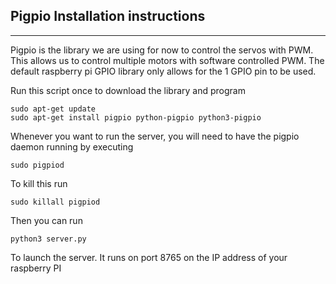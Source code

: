 ## Pigpio Installation instructions
____

Pigpio is the library we are using for now to control the servos with PWM. This allows us to control multiple motors with software controlled PWM. The default raspberry pi GPIO library only allows for the 1 GPIO pin to be used.

Run this script once to download the library and program
    
    sudo apt-get update    
    sudo apt-get install pigpio python-pigpio python3-pigpio

Whenever you want to run the server, you will need to have the pigpio daemon running
by executing

    sudo pigpiod

To kill this run 
    
    sudo killall pigpiod

Then you can run

    python3 server.py

To launch the server. It runs on port 8765 on the IP address of your raspberry PI